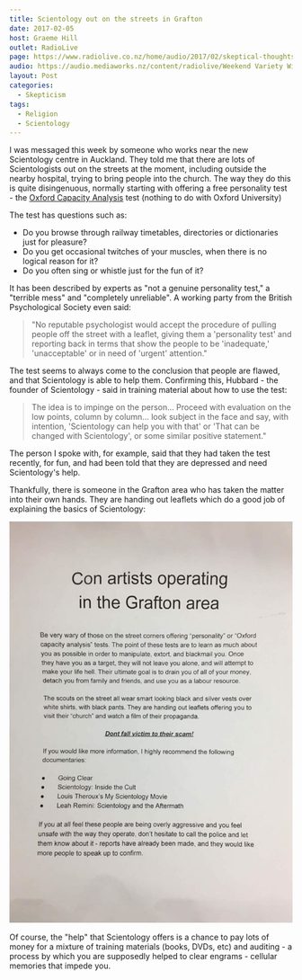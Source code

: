 ```yaml
---
title: Scientology out on the streets in Grafton
date: 2017-02-05
host: Graeme Hill
outlet: RadioLive
page: https://www.radiolive.co.nz/home/audio/2017/02/skeptical-thoughts-with-mark-honeychurch.html
audio: https://audio.mediaworks.nz/content/radiolive/Weekend Variety Wireless/Feb 2017/05_02_17_Honeychurch.mp3
layout: Post
categories:
  - Skepticism
tags:
  - Religion
  - Scientology
---
```


I was messaged this week by someone who works near the new Scientology centre in Auckland. They told me that there are lots of Scientologists out on the streets at the moment, including outside the nearby hospital, trying to bring people into the church. The way they do this is quite disingenuous, normally starting with offering a free personality test - the [Oxford Capacity Analysis](https://en.wikipedia.org/wiki/Oxford_Capacity_Analysis) test (nothing to do with Oxford University)

<!-- more -->

The test has questions such as:

- Do you browse through railway timetables, directories or dictionaries just for pleasure?
- Do you get occasional twitches of your muscles, when there is no logical reason for it?
- Do you often sing or whistle just for the fun of it?

It has been described by experts as "not a genuine personality test," a "terrible mess" and "completely unreliable". A working party from the British Psychological Society even said:

> "No reputable psychologist would accept the procedure of pulling people off the street with a leaflet, giving them a 'personality test' and reporting back in terms that show the people to be 'inadequate,' 'unacceptable' or in need of 'urgent' attention."

The test seems to always come to the conclusion that people are flawed, and that Scientology is able to help them. Confirming this, Hubbard - the founder of Scientology - said in training material about how to use the test:

> The idea is to impinge on the person... Proceed with evaluation on the low points, column by column... look subject in the face and say, with intention, 'Scientology can help you with that' or 'That can be changed with Scientology', or some similar positive statement."

The person I spoke with, for example, said that they had taken the test recently, for fun, and had been told that they are depressed and need Scientology's help.

Thankfully, there is someone in the Grafton area who has taken the matter into their own hands. They are handing out leaflets which do a good job of explaining the basics of Scientology:

![Flyer](./image1.jpg)

Of course, the "help" that Scientology offers is a chance to pay lots of money for a mixture of training materials (books, DVDs, etc) and auditing - a process by which you are supposedly helped to clear engrams - cellular memories that impede you.
